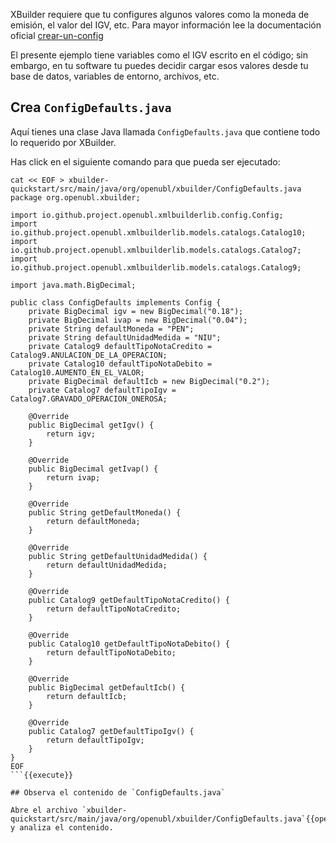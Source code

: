 XBuilder requiere que tu configures algunos valores como la moneda de emisión, el valor del IGV, etc. Para mayor información lee la documentación oficial [crear-un-config](https://project-openubl.github.io/docs/xbuilder/create-xml#crear-un-config)

El presente ejemplo tiene variables como el IGV escrito en el código; sin embargo, en tu software tu puedes decidir cargar esos valores desde tu base de datos, variables de entorno, archivos, etc.

## Crea `ConfigDefaults.java`

Aquí tienes una clase Java llamada `ConfigDefaults.java` que contiene todo lo requerido por XBuilder.

Has click en el siguiente comando para que pueda ser ejecutado:

````shell
cat << EOF > xbuilder-quickstart/src/main/java/org/openubl/xbuilder/ConfigDefaults.java
package org.openubl.xbuilder;

import io.github.project.openubl.xmlbuilderlib.config.Config;
import io.github.project.openubl.xmlbuilderlib.models.catalogs.Catalog10;
import io.github.project.openubl.xmlbuilderlib.models.catalogs.Catalog7;
import io.github.project.openubl.xmlbuilderlib.models.catalogs.Catalog9;

import java.math.BigDecimal;

public class ConfigDefaults implements Config {
    private BigDecimal igv = new BigDecimal("0.18");
    private BigDecimal ivap = new BigDecimal("0.04");
    private String defaultMoneda = "PEN";
    private String defaultUnidadMedida = "NIU";
    private Catalog9 defaultTipoNotaCredito = Catalog9.ANULACION_DE_LA_OPERACION;
    private Catalog10 defaultTipoNotaDebito = Catalog10.AUMENTO_EN_EL_VALOR;
    private BigDecimal defaultIcb = new BigDecimal("0.2");
    private Catalog7 defaultTipoIgv = Catalog7.GRAVADO_OPERACION_ONEROSA;

    @Override
    public BigDecimal getIgv() {
        return igv;
    }

    @Override
    public BigDecimal getIvap() {
        return ivap;
    }

    @Override
    public String getDefaultMoneda() {
        return defaultMoneda;
    }

    @Override
    public String getDefaultUnidadMedida() {
        return defaultUnidadMedida;
    }

    @Override
    public Catalog9 getDefaultTipoNotaCredito() {
        return defaultTipoNotaCredito;
    }

    @Override
    public Catalog10 getDefaultTipoNotaDebito() {
        return defaultTipoNotaDebito;
    }

    @Override
    public BigDecimal getDefaultIcb() {
        return defaultIcb;
    }

    @Override
    public Catalog7 getDefaultTipoIgv() {
        return defaultTipoIgv;
    }
}
EOF
```{{execute}}

## Observa el contenido de `ConfigDefaults.java`

Abre el archivo `xbuilder-quickstart/src/main/java/org/openubl/xbuilder/ConfigDefaults.java`{{open}} y analiza el contenido.
